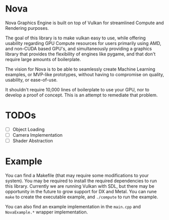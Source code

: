 # Nova
Nova Graphics Engine is built on top of Vulkan for streamlined Compute and Rendering purposes.

The goal of this library is to make vulkan easy to use, while offering usability regarding GPU Compute resources for users primarily using AMD, and non-CUDA based GPU's, and simultaneously providing a graphics library that provides the flexibility of engines like pygame, and  that don't require large amounts of boilerplate.

The vision for Nova is to be able to seamlessly create Machine Learning examples, or MVP-like prototypes, without having to compromise on quality, usability, or ease-of-use.

It shouldn't require 10,000 lines of boilerplate to use your GPU, nor to develop a proof of concept. This is an attempt to remediate that problem.

# TODOs
 - [ ] Object Loading
 - [ ] Camera Implementation
 - [ ] Shader Abstraction

# Example
You can find a Makefile (that may require some modifications to your system). You may be required to install the required dependencies to run this library. Currently we are running Vulkan with SDL, but there may be opportunity in the future to grow support for DX and Metal. You can rune `make` to create the executable example, and `./compute` to run the example.

You can also find an example implementation in the `main.cpp` and `NovaExample.*` wrapper implementation.
